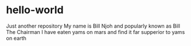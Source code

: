 # hello-world
Just another repository 
My name is Bill Njoh and popularly known as Bill The Chairman
I have eaten yams on mars and find it far supperior to yams on earth
